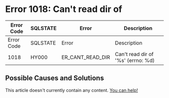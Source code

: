 
# Error 1018: Can't read dir of


| Error Code | SQLSTATE | Error | Description |
| --- | --- | --- | --- |
| Error Code | SQLSTATE | Error | Description |
| 1018 | HY000 | ER_CANT_READ_DIR | Can't read dir of '%s' (errno: %d) |




## Possible Causes and Solutions


This article doesn't currently contain any content. [You can help!](/en/writing-and-editing-knowledge-base-articles/)

